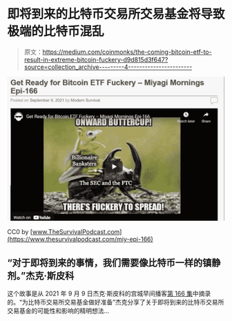 # 即将到来的比特币交易所交易基金将导致极端的比特币混乱

> 原文：<https://medium.com/coinmonks/the-coming-bitcoin-etf-to-result-in-extreme-bitcoin-fuckery-d9d815d3f647?source=collection_archive---------4----------------------->

![](img/c31070134645d124c63a369bf49edc3b.png)

CC0 by [www.TheSurvivalPodcast.com](https://www.thesurvivalpodcast.com/miy-epi-166)

## “对于即将到来的事情，我们需要像比特币一样的镇静剂。”杰克·斯皮科

这个故事是从 2021 年 9 月 9 日杰克·斯皮科的宫城早间播客[第 166 集](https://www.thesurvivalpodcast.com/miy-epi-166)中摘录的。“为比特币交易所交易基金做好准备”杰克分享了关于即将到来的比特币交易所交易基金的可能性和影响的精明想法…